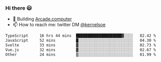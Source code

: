 ### Hi there 😃

- 🔨 Building [Arcade.computer](https://arcade.computer)
- 📫 How to reach me: twitter DM [@kernelsoe](https://twitter.com/kernelsoe)

<!--START_SECTION:waka-->

```txt
TypeScript     16 hrs 44 mins  ████████████████████▓░░░░   82.42 %
JavaScript     52 mins         █░░░░░░░░░░░░░░░░░░░░░░░░   04.30 %
Svelte         33 mins         ▓░░░░░░░░░░░░░░░░░░░░░░░░   02.73 %
Vue.js         32 mins         ▓░░░░░░░░░░░░░░░░░░░░░░░░   02.67 %
Other          24 mins         ▒░░░░░░░░░░░░░░░░░░░░░░░░   01.99 %
```

<!--END_SECTION:waka-->
